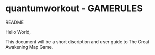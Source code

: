 # quantumworkout - GAMERULES
README

Hello World,

This document will be a short discription and user guide to The Great Awakening Map Game. 
